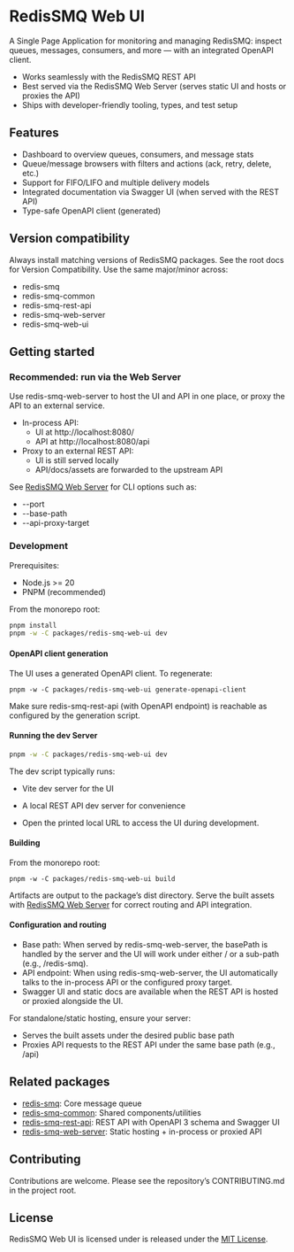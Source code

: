 # RedisSMQ Web UI

A Single Page Application for monitoring and managing RedisSMQ: inspect queues, messages, consumers, and more — with an integrated OpenAPI client.

- Works seamlessly with the RedisSMQ REST API
- Best served via the RedisSMQ Web Server (serves static UI and hosts or proxies the API)
- Ships with developer-friendly tooling, types, and test setup

## Features

- Dashboard to overview queues, consumers, and message stats
- Queue/message browsers with filters and actions (ack, retry, delete, etc.)
- Support for FIFO/LIFO and multiple delivery models
- Integrated documentation via Swagger UI (when served with the REST API)
- Type-safe OpenAPI client (generated)

## Version compatibility

Always install matching versions of RedisSMQ packages. See the root docs for Version Compatibility. Use the same major/minor across:
- redis-smq
- redis-smq-common
- redis-smq-rest-api
- redis-smq-web-server
- redis-smq-web-ui

## Getting started

### Recommended: run via the Web Server

Use redis-smq-web-server to host the UI and API in one place, or proxy the API to an external service.

- In-process API:
    - UI at http://localhost:8080/
    - API at http://localhost:8080/api
- Proxy to an external REST API:
    - UI is still served locally
    - API/docs/assets are forwarded to the upstream API

See [RedisSMQ Web Server](../redis-smq-web-server/README.md) for CLI options such as:
- --port
- --base-path
- --api-proxy-target

### Development

Prerequisites:
- Node.js >= 20
- PNPM (recommended)

From the monorepo root:

```bash
pnpm install
pnpm -w -C packages/redis-smq-web-ui dev
```

#### OpenAPI client generation

The UI uses a generated OpenAPI client. To regenerate:

```shell
pnpm -w -C packages/redis-smq-web-ui generate-openapi-client
```

Make sure redis-smq-rest-api (with OpenAPI endpoint) is reachable as configured by the generation script.

#### Running the dev Server

```bash
pnpm -w -C packages/redis-smq-web-ui dev
```

The dev script typically runs:

- Vite dev server for the UI
- A local REST API dev server for convenience

- Open the printed local URL to access the UI during development.
  
#### Building
  
From the monorepo root:

```shell
pnpm -w -C packages/redis-smq-web-ui build
```

Artifacts are output to the package’s dist directory. 
Serve the built assets with [RedisSMQ Web Server](../redis-smq-web-server/README.md) for correct routing and API integration.

#### Configuration and routing

- Base path: When served by redis-smq-web-server, the basePath is handled by the server and the UI will work under either / or a sub-path (e.g., /redis-smq).
- API endpoint: When using redis-smq-web-server, the UI automatically talks to the in-process API or the configured proxy target.
- Swagger UI and static docs are available when the REST API is hosted or proxied alongside the UI.

For standalone/static hosting, ensure your server:

- Serves the built assets under the desired public base path
- Proxies API requests to the REST API under the same base path (e.g., /api)

## Related packages

- [redis-smq](../redis-smq/README.md): Core message queue
- [redis-smq-common](../redis-smq-common/README.md): Shared components/utilities
- [redis-smq-rest-api](../redis-smq-rest-api/README.md): REST API with OpenAPI 3 schema and Swagger UI
- [redis-smq-web-server](../redis-smq-web-server/README.md): Static hosting + in-process or proxied API

## Contributing

Contributions are welcome. Please see the repository’s CONTRIBUTING.md in the project root.

## License

RedisSMQ Web UI is licensed under is released under the [MIT License](https://github.com/weyoss/redis-smq/blob/master/LICENSE).
